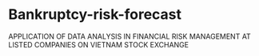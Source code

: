 # Bankruptcy-risk-forecast
APPLICATION OF DATA ANALYSIS IN FINANCIAL RISK MANAGEMENT AT LISTED COMPANIES ON VIETNAM STOCK EXCHANGE
